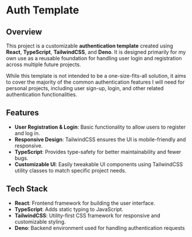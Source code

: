 # Auth Template

## Overview

This project is a customizable **authentication template** created using **React**, **TypeScript**, **TailwindCSS**, and **Deno**. It is designed primarily for my own use as a reusable foundation for handling user login and registration across multiple future projects.

While this template is not intended to be a one-size-fits-all solution, it aims to cover the majority of the common authentication features I will need for personal projects, including user sign-up, login, and other related authentication functionalities.

## Features

- **User Registration & Login**: Basic functionality to allow users to register and log in.
- **Responsive Design**: TailwindCSS ensures the UI is mobile-friendly and responsive.
- **TypeScript**: Provides type-safety for better maintainability and fewer bugs.
- **Customizable UI**: Easily tweakable UI components using TailwindCSS utility classes to match specific project needs.

## Tech Stack

- **React**: Frontend framework for building the user interface.
- **TypeScript**: Adds static typing to JavaScript.
- **TailwindCSS**: Utility-first CSS framework for responsive and customizable styling.
- **Deno**: Backend environment used for handling authentication requests
